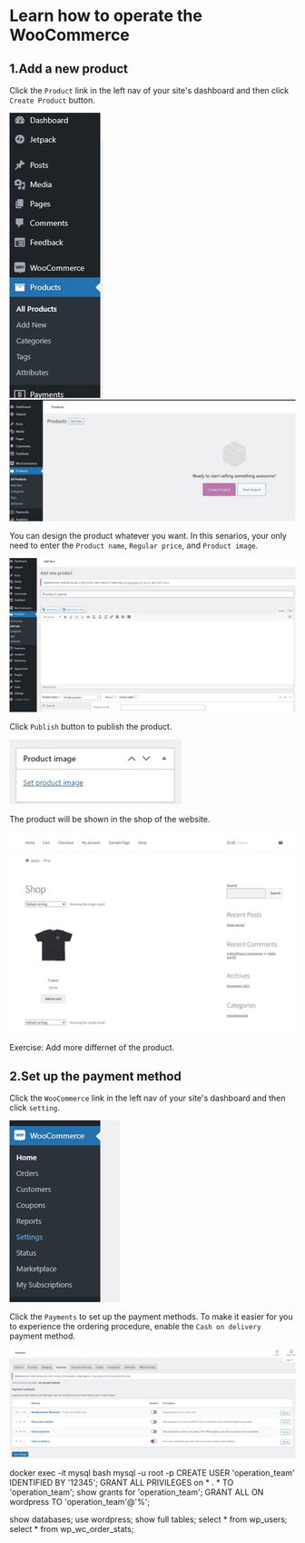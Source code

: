 # Learn how to operate the WooCommerce

## 1.Add a new product
Click the `Product` link in the left nav of your site's dashboard and then click `Create Product` button.

![add_product1](https://github.com/joey1136/katacoda-scenarios/blob/main/Area-A/images/20.jpg?raw=true)
![add_product2](https://github.com/joey1136/katacoda-scenarios/blob/main/Area-A/images/21.jpg?raw=true)

You can design the product whatever you want. 
In this senarios, your only need to enter the `Product name`, `Regular price`, and `Product image`.

![add_product3](https://github.com/joey1136/katacoda-scenarios/blob/main/Area-A/images/27.jpg?raw=true)

Click `Publish` button to publish the product.

![add_product4](https://github.com/joey1136/katacoda-scenarios/blob/main/Area-A/images/28.jpg?raw=true)

The product will be shown in the shop of the website.

![add_product5](https://github.com/joey1136/katacoda-scenarios/blob/main/Area-A/images/29.jpg?raw=true)

Exercise: Add more differnet of the product.

## 2.Set up the payment method
Click the `WooCommerce` link in the left nav of your site's dashboard and then click `setting`.

![payment_method1](https://github.com/joey1136/katacoda-scenarios/blob/main/Area-A/images/31.jpg?raw=true)

Click the `Payments` to set up the payment methods.
To make it easier for you to experience the ordering procedure, enable the `Cash on delivery` payment method.

![payment_method2](https://github.com/joey1136/katacoda-scenarios/blob/main/Area-A/images/33.jpg?raw=true)



docker exec -it mysql bash
mysql -u root -p
CREATE USER 'operation_team' IDENTIFIED BY '12345';
GRANT ALL PRIVILEGES on * . * TO 'operation_team';
show grants for 'operation_team';
GRANT ALL ON wordpress TO 'operation_team'@'%';


show databases;
use wordpress;
show full tables;
select * from wp_users;
select * from wp_wc_order_stats;
